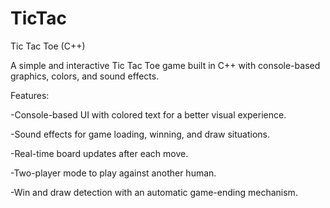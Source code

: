 # TicTac
Tic Tac Toe (C++)

A simple and interactive Tic Tac Toe game built in C++ with console-based graphics, colors, and sound effects.

Features:

-Console-based UI with colored text for a better visual experience.

-Sound effects for game loading, winning, and draw situations.

-Real-time board updates after each move.

-Two-player mode to play against another human.

-Win and draw detection with an automatic game-ending mechanism.
